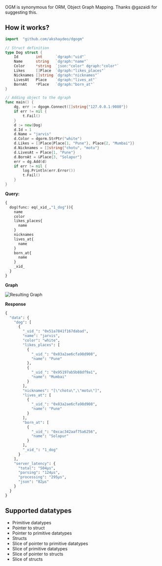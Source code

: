 OGM is synonymous for ORM, Object Graph Mapping. Thanks @gazaidi for suggesting this.

## How it works?

```go
import 	"github.com/akshaydeo/dgogm"

// Struct definition
type Dog struct {
	Id        int      `dgraph:"uid"`
	Name      string   `dgraph:"name"`
	Color     *string  `json:"color" dgraph:"color"`
	Likes     []Place  `dgraph:"likes_places"`
	Nicknames []string `dgraph:"nicknames"`
	LivesAt   Place    `dgraph:"lives_at"`
	BornAt    *Place   `dgraph:"born_at"`
}

// Adding object to the dgraph
func main() {
  	dg, err := dgogm.Connect([]string{"127.0.0.1:9080"})
	if err != nil {
		t.Fail()
	}
	d := new(Dog)
	d.Id = 1
	d.Name = "jarvis"
	d.Color = dgorm.StrPtr("white")
	d.Likes = []Place{Place{1, "Pune"}, Place{2, "Mumbai"}}
	d.Nicknames = []string{"chotu", "motu"}
	d.LivesAt = Place{1, "Pune"}
	d.BornAt = &Place{3, "Solapur"}
	err = dg.Add(d)
	if err != nil {
		log.Println(err.Error())
		t.Fail()
	}
}
```

**Query:**

```graphql
{
  dog(func: eq(_xid_,"1_dog")){
    name
    color
    likes_places{
      name
    }
    nicknames
    lives_at{
      name
    }
    born_at{
      name
    }
    _xid_
  }
}
```
**Graph**

![Resulting Graph](https://github.com/akshaydeo/dgorm/raw/master/.github/one.png)

**Response**
```graphql
{
  "data": {
    "dog": [
      {
        "_uid_": "0x51a7841f167dabad",
        "name": "jarvis",
        "color": "white",
        "likes_places": [
          {
            "_uid_": "0x83a2ae6cfa98d908",
            "name": "Pune"
          },
          {
            "_uid_": "0x95197ab5b88df9a1",
            "name": "Mumbai"
          }
        ],
        "nicknames": "[\"chotu\",\"motu\"]",
        "lives_at": [
          {
            "_uid_": "0x83a2ae6cfa98d908",
            "name": "Pune"
          }
        ],
        "born_at": [
          {
            "_uid_": "0xcac342aaf75a6256",
            "name": "Solapur"
          }
        ],
        "_xid_": "1_dog"
      }
    ],
    "server_latency": {
      "total": "504µs",
      "parsing": "124µs",
      "processing": "295µs",
      "json": "82µs"
    }
  }
}
```


## Supported datatypes
- Primitive datatypes
- Pointer to struct
- Pointer to primitive datatypes
- Structs
- Slice of pointer to primitive datatypes
- Slice of primitive datatypes
- Slice of pointer to structs
- Slice of structs
